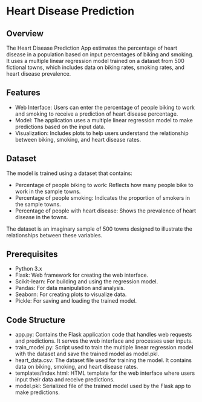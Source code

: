 # Heart Disease Prediction
## Overview

The Heart Disease Prediction App estimates the percentage of heart disease in a population based on input percentages of biking and smoking. It uses a multiple linear regression model trained on a dataset from 500 fictional towns, which includes data on biking rates, smoking rates, and heart disease prevalence.

## Features

- Web Interface: Users can enter the percentage of people biking to work and smoking to receive a prediction of heart disease percentage.
- Model: The application uses a multiple linear regression model to make predictions based on the input data.
- Visualization: Includes plots to help users understand the relationship between biking, smoking, and heart disease rates.

## Dataset

The model is trained using a dataset that contains:

- Percentage of people biking to work: Reflects how many people bike to work in the sample towns.
- Percentage of people smoking: Indicates the proportion of smokers in the sample towns.
- Percentage of people with heart disease: Shows the prevalence of heart disease in the towns.

The dataset is an imaginary sample of 500 towns designed to illustrate the relationships between these variables.

## Prerequisites

- Python 3.x
- Flask: Web framework for creating the web interface.
- Scikit-learn: For building and using the regression model.
- Pandas: For data manipulation and analysis.
- Seaborn: For creating plots to visualize data.
- Pickle: For saving and loading the trained model.

## Code Structure

- app.py: Contains the Flask application code that handles web requests and predictions. It serves the web interface and processes user inputs.
- train_model.py: Script used to train the multiple linear regression model with the dataset and save the trained model as model.pkl.
- heart_data.csv: The dataset file used for training the model. It contains data on biking, smoking, and heart disease rates.
- templates/index.html: HTML template for the web interface where users input their data and receive predictions.
- model.pkl: Serialized file of the trained model used by the Flask app to make predictions.
